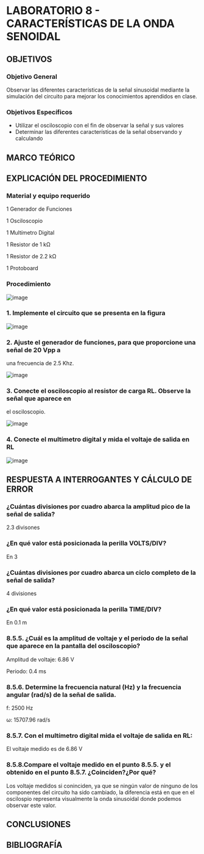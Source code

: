# LABORATORIO 8 - CARACTERÍSTICAS DE LA ONDA SENOIDAL

## OBJETIVOS
### Objetivo General

Observar las diferentes características de la señal sinusoidal mediante la simulación del circuito para mejorar los conocimientos aprendidos en clase.

### Objetivos Específicos
- Utilizar el osciloscopio con el fin de observar la señal y sus valores 
- Determinar las diferentes características de la señal observando y calculando
## MARCO TEÓRICO


## EXPLICACIÓN DEL PROCEDIMIENTO

### Material y equipo requerido

1 Generador de Funciones

1 Osciloscopio

1 Multímetro Digital

1 Resistor de 1 kΩ

1 Resistor de 2.2 kΩ

1 Protoboard

### Procedimiento

![image](https://user-images.githubusercontent.com/105606339/185451551-a237736a-1530-4398-9762-2609e283b3e8.png)

### 1. Implemente el circuito que se presenta en la figura 

![image](https://user-images.githubusercontent.com/105606339/185542969-84a44735-06f6-4e74-9d04-23490d22849a.png)

### 2. Ajuste el generador de funciones, para que proporcione una señal de 20 Vpp a
una frecuencia de 2.5 Khz.

![image](https://user-images.githubusercontent.com/105606339/185542832-2091fb73-43f7-4f46-a12b-be7724582114.png)

### 3. Conecte el osciloscopio al resistor de carga RL. Observe la señal que aparece en
el osciloscopio.

![image](https://user-images.githubusercontent.com/105606339/185670003-5ea512b8-1043-4675-9ff3-46a5c9816150.png)

### 4. Conecte el multímetro digital y mida el voltaje de salida en RL

![image](https://user-images.githubusercontent.com/105606339/185670123-2ca16524-b08a-465b-8097-6d2bedf89803.png)

## RESPUESTA A INTERROGANTES Y CÁLCULO DE ERROR 

### ¿Cuántas divisiones por cuadro abarca la amplitud pico de la señal de salida?

2.3 divisones

### ¿En qué valor está posicionada la perilla VOLTS/DIV?

En 3

### ¿Cuántas divisiones por cuadro abarca un ciclo completo de la señal de salida?

4 divisiones 

### ¿En qué valor está posicionada la perilla TIME/DIV?

En 0.1 m

### 8.5.5. ¿Cuál es la amplitud de voltaje y el periodo de la señal que aparece en la pantalla del osciloscopio?

Amplitud de voltaje: 6.86 V

Periodo: 0.4 ms

### 8.5.6. Determine la frecuencia natural (Hz) y la frecuencia angular (rad/s) de la señal de salida.

f: 2500 Hz

ω: 15707.96 rad/s

### 8.5.7. Con el multímetro digital mida el voltaje de salida en RL:

El voltaje medido es de 6.86 V

### 8.5.8.Compare el voltaje medido en el punto 8.5.5. y el obtenido en el punto 8.5.7. ¿Coinciden?¿Por qué?

Los voltaje medidos si coninciden, ya que se ningún valor de ninguno de los componentes del circuito ha sido cambiado, la diferencia está en que en el oscilospio representa visualmente la onda sinusoidal donde podemos observar este valor.

## CONCLUSIONES


## BIBLIOGRAFÍA












